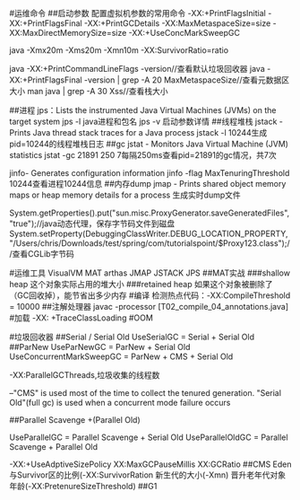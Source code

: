 #运维命令
##启动参数
配置虚拟机参数的常用命令
-XX:+PrintFlagsInitial
-XX:+PrintFlagsFinal
-XX:+PrintGCDetails
-XX:MaxMetaspaceSize=size
-XX:MaxDirectMemorySize=size
-XX:+UseConcMarkSweepGC

java  -Xmx20m     -Xms20m        -Xmn10m
-XX:SurvivorRatio=ratio

java -XX:+PrintCommandLineFlags -version//查看默认垃圾回收器
java -XX:+PrintFlagsFinal -version | grep -A 20 MaxMetaspaceSize//查看元数据区大小
man java | grep -A 30 Xss//查看栈大小

##进程
jps：Lists the instrumented Java Virtual Machines (JVMs) on the target system
jps -l java进程和包名
jps -v 启动参数详情
##线程堆栈
jstack - Prints Java thread stack traces for a Java process
jstack -l 10244生成pid=10244的线程堆栈日志
##gc
jstat - Monitors Java Virtual Machine (JVM) statistics
jstat -gc 21891 250 7每隔250ms查看pid=21891的gc情况，共7次

jinfo- Generates configuration information
jinfo -flag MaxTenuringThreshold 10244查看进程10244信息
##内存dump
jmap - Prints shared object memory maps or heap memory details for a process
生成实时dump文件

System.getProperties().put("sun.misc.ProxyGenerator.saveGeneratedFiles", "true");//java动态代理，保存字节码文件到磁盘
        System.setProperty(DebuggingClassWriter.DEBUG_LOCATION_PROPERTY, "/Users/chris/Downloads/test/spring/com/tutorialspoint/$Proxy123.class");//查看CGLib字节码

#运维工具
VisualVM
MAT
arthas
JMAP
JSTACK
JPS
##MAT实战
[](https://help.eclipse.org/latest/index.jsp?topic=/org.eclipse.mat.ui.help/welcome.html)
[](https://juejin.cn/post/6911624328472133646#heading-14)
###shallow heap
这个对象实际占用的堆大小
###retained heap
如果这个对象被删除了（GC回收掉），能节省出多少内存
[](https://blog.csdn.net/wwlwwy89/article/details/74330544)
#编译
检测热点代码：-XX:CompileThreshold = 10000
##注解处理器
javac -processor
[T02_compile_04_annotations.java]
#加载
-XX: +TraceClassLoading
#OOM

#垃圾回收器
##Serial / Serial Old
UseSerialGC = Serial + Serial Old
##ParNew
UseParNewGC = ParNew + Serial Old
UseConcurrentMarkSweepGC = ParNew + CMS + Serial Old

-XX:ParallelGCThreads,垃圾收集的线程数

–"CMS" is used most of the time to collect the tenured generation.
"Serial Old"(full gc) is used when a concurrent mode failure occurs

##Parallel Scavenge +(Parallel Old)

UseParallelGC = Parallel Scavenge + Serial Old
UseParallelOldGC = Parallel Scavenge + Parallel Old

-XX:+UseAdptiveSizePolicy
XX:MaxGCPauseMillis
XX:GCRatio
##CMS
Eden与Survivor区的比例(-XX:SurvivorRation
新生代的大小(-Xmn)
晋升老年代对象年龄(-XX:PretenureSizeThreshold)
##G1
